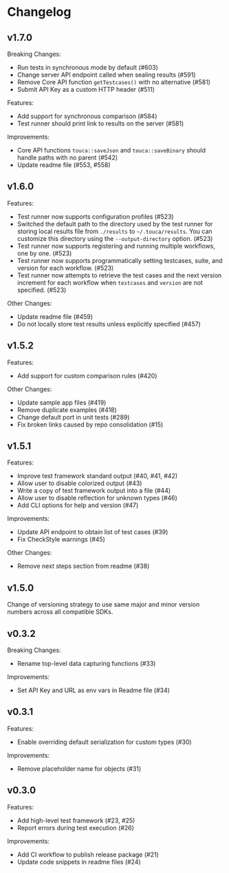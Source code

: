 # Changelog

## v1.7.0

Breaking Changes:

- Run tests in synchronous mode by default (#603)
- Change server API endpoint called when sealing results (#591)
- Remove Core API function `getTestcases()` with no alternative (#581)
- Submit API Key as a custom HTTP header (#511)

Features:

- Add support for synchronous comparison (#584)
- Test runner should print link to results on the server (#581)

Improvements:

- Core API functions `touca::saveJson` and `touca::saveBinary` should handle
  paths with no parent (#542)
- Update readme file (#553, #558)

## v1.6.0

Features:

- Test runner now supports configuration profiles (#523)
- Switched the default path to the directory used by the test runner for storing
  local results file from `./results` to `~/.touca/results`. You can customize
  this directory using the `--output-directory` option. (#523)
- Test runner now supports registering and running multiple workflows, one by
  one. (#523)
- Test runner now supports programmatically setting testcases, suite, and
  version for each workflow. (#523)
- Test runner now attempts to retrieve the test cases and the next version
  increment for each workflow when `testcases` and `version` are not specified.
  (#523)

Other Changes:

- Update readme file (#459)
- Do not locally store test results unless explicitly specified (#457)

## v1.5.2

Features:

- Add support for custom comparison rules (#420)

Other Changes:

- Update sample app files (#419)
- Remove duplicate examples (#418)
- Change default port in unit tests (#289)
- Fix broken links caused by repo consolidation (#15)

## v1.5.1

Features:

- Improve test framework standard output (#40, #41, #42)
- Allow user to disable colorized output (#43)
- Write a copy of test framework output into a file (#44)
- Allow user to disable reflection for unknown types (#46)
- Add CLI options for help and version (#47)

Improvements:

- Update API endpoint to obtain list of test cases (#39)
- Fix CheckStyle warnings (#45)

Other Changes:

- Remove next steps section from readme (#38)

## v1.5.0

Change of versioning strategy to use same major and minor version numbers across
all compatible SDKs.

## v0.3.2

Breaking Changes:

- Rename top-level data capturing functions (#33)

Improvements:

- Set API Key and URL as env vars in Readme file (#34)

## v0.3.1

Features:

- Enable overriding default serialization for custom types (#30)

Improvements:

- Remove placeholder name for objects (#31)

## v0.3.0

Features:

- Add high-level test framework (#23, #25)
- Report errors during test execution (#26)

Improvements:

- Add CI workflow to publish release package (#21)
- Update code snippets in readme files (#24)
